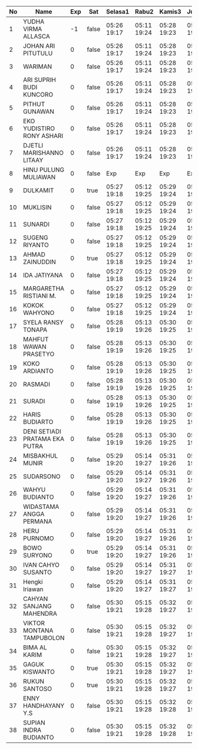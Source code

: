 | No | Name | Exp | Sat | Selasa1 | Rabu2 | Kamis3 | Jumat4 | Sabtu5 | Senin7 | Selasa8 | Rabu9 | Kamis10 | Jumat11 | Sabtu12 | Senin14 | Selasa15 | Rabu16 | Kamis17 | Jumat18 | Sabtu19 | Senin21 | Selasa22 | Rabu23 | Kamis24 |
|-----|-----|-----|-----|-----|-----|-----|-----|-----|-----|-----|-----|-----|-----|-----|-----|-----|-----|-----|-----|-----|-----|-----|-----|-----|
| 1 | YUDHA VIRMA ALLASCA | -1 | false | 05:26 19:17 | 05:11 19:24 | 05:28 19:23 | 05:13 19:05 | -- | 05:03 19:16 | 05:18 19:29 | 05:24 19:10 | 05:00 19:15 | 05:04 19:28 | -- | 05:22 19:23 | 05:24 19:05 | 05:16 19:03 | 05:05 19:18 | 05:28 19:13 | -- | 05:27 19:02 | 05:12 19:26 | 05:24 19:10 | 05:09 19:18 |
| 2 | JOHAN ARI PITUTULU | 0 | false | 05:26 19:17 | 05:11 19:24 | 05:28 19:23 | 05:13 19:05 | -- | 05:03 19:16 | 05:18 19:29 | 05:24 19:10 | 05:00 19:15 | 05:04 19:28 | -- | 05:22 19:23 | 05:24 19:05 | 05:16 19:03 | 05:05 19:18 | 05:28 19:13 | -- | 05:27 19:02 | 05:12 19:26 | 05:24 19:10 | 05:09 19:18 |
| 3 | WARIMAN | 0 | false | 05:26 19:17 | 05:11 19:24 | 05:28 19:23 | 05:13 19:05 | -- | 05:03 19:16 | 05:18 19:29 | 05:24 19:10 | 05:00 19:15 | 05:04 19:28 | -- | 05:22 19:23 | 05:24 19:05 | 05:16 19:03 | 05:05 19:18 | 05:28 19:13 | -- | 05:27 19:02 | 05:12 19:26 | 05:24 19:10 | 05:09 19:18 |
| 4 | ARI SUPRIH BUDI KUNCORO | 0 | false | 05:26 19:17 | 05:11 19:24 | 05:28 19:23 | 05:13 19:05 | -- | 05:03 19:16 | 05:18 19:29 | 05:24 19:10 | 05:00 19:15 | 05:04 19:28 | -- | 05:22 19:23 | 05:24 19:05 | 05:16 19:03 | 05:05 19:18 | 05:28 19:13 | -- | 05:27 19:02 | 05:12 19:26 | 05:24 19:10 | 05:09 19:18 |
| 5 | PITHUT GUNAWAN | 0 | false | 05:26 19:17 | 05:11 19:24 | 05:28 19:23 | 05:13 19:05 | -- | 05:03 19:16 | 05:18 19:29 | 05:24 19:10 | 05:00 19:15 | 05:04 19:28 | -- | 05:22 19:23 | 05:24 19:05 | 05:16 19:03 | 05:05 19:18 | 05:28 19:13 | -- | 05:27 19:02 | 05:12 19:26 | 05:24 19:10 | 05:09 19:18 |
| 6 | EKO YUDISTIRO RONY ASHARI | 0 | false | 05:26 19:17 | 05:11 19:24 | 05:28 19:23 | 05:13 19:05 | -- | 05:03 19:16 | 05:18 19:29 | 05:24 19:10 | 05:00 19:15 | 05:04 19:29 | -- | 05:22 19:23 | 05:24 19:05 | 05:16 19:03 | 05:05 19:19 | 05:28 19:13 | -- | 05:27 19:02 | 05:12 19:27 | 05:24 19:10 | 05:09 19:18 |
| 7 | DJETLI MARISHANNO LITAAY | 0 | false | 05:26 19:17 | 05:11 19:24 | 05:28 19:23 | 05:13 19:05 | -- | 05:03 19:17 | 05:18 19:29 | 05:24 19:10 | 05:00 19:15 | 05:04 19:29 | -- | 05:22 19:24 | 05:24 19:05 | 05:16 19:03 | 05:05 19:19 | 05:28 19:13 | -- | 05:27 19:02 | 05:12 19:27 | 05:24 19:10 | 05:09 19:18 |
| 8 | HINU PULUNG MULIAWAN | 0 | false | Exp | Exp | Exp | Exp | Exp | Exp | Exp | Exp | Exp | Exp | Exp | Exp | Exp | Exp | Exp | Exp | Exp | Exp | Exp | Exp | Exp |
| 9 | DULKAMIT | 0 | true | 05:27 19:18 | 05:12 19:25 | 05:29 19:24 | 05:14 19:06 | 05:28 19:16 | 05:04 19:17 | 05:19 19:30 | 05:25 19:11 | 05:01 19:16 | 05:05 19:29 | 05:08 19:12 | 05:23 19:24 | 05:25 19:06 | 05:17 19:04 | 05:06 19:19 | 05:29 19:14 | 05:19 19:23 | 05:28 19:03 | 05:13 19:27 | 05:25 19:11 | 05:10 19:19 |
| 10 | MUKLISIN | 0 | false | 05:27 19:18 | 05:12 19:25 | 05:29 19:24 | 05:14 19:06 | -- | 05:04 19:17 | 05:19 19:30 | 05:25 19:11 | 05:01 19:16 | 05:05 19:29 | -- | 05:23 19:24 | 05:25 19:06 | 05:17 19:04 | 05:06 19:19 | 05:29 19:14 | -- | 05:28 19:03 | 05:13 19:27 | 05:25 19:11 | 05:10 19:19 |
| 11 | SUNARDI | 0 | false | 05:27 19:18 | 05:12 19:25 | 05:29 19:24 | 05:14 19:06 | -- | 05:04 19:17 | 05:19 19:30 | 05:25 19:11 | 05:01 19:16 | 05:05 19:29 | -- | 05:23 19:24 | 05:25 19:06 | 05:17 19:04 | 05:06 19:19 | 05:29 19:14 | -- | 05:28 19:03 | 05:13 19:27 | 05:25 19:11 | 05:10 19:19 |
| 12 | SUGENG RIYANTO | 0 | false | 05:27 19:18 | 05:12 19:25 | 05:29 19:24 | 05:14 19:06 | -- | 05:04 19:17 | 05:19 19:30 | 05:25 19:11 | 05:01 19:16 | 05:05 19:29 | -- | 05:23 19:24 | 05:25 19:06 | 05:17 19:04 | 05:06 19:19 | 05:29 19:14 | -- | 05:28 19:03 | 05:13 19:27 | 05:25 19:11 | 05:10 19:19 |
| 13 | AHMAD ZAINUDDIN | 0 | true | 05:27 19:18 | 05:12 19:25 | 05:29 19:24 | 05:14 19:06 | 05:28 19:16 | 05:04 19:17 | 05:19 19:30 | 05:25 19:11 | 05:01 19:16 | 05:05 19:29 | 05:08 19:12 | 05:23 19:24 | 05:25 19:06 | 05:17 19:04 | 05:06 19:19 | 05:29 19:14 | 05:19 19:23 | 05:28 19:03 | 05:13 19:28 | 05:25 19:11 | 05:10 19:19 |
| 14 | IDA JATIYANA | 0 | false | 05:27 19:18 | 05:12 19:25 | 05:29 19:24 | 05:14 19:06 | -- | 05:04 19:17 | 05:19 19:30 | 05:25 19:11 | 05:01 19:16 | 05:05 19:30 | -- | 05:23 19:24 | 05:25 19:06 | 05:17 19:04 | 05:06 19:20 | 05:29 19:14 | -- | 05:28 19:03 | 05:13 19:28 | 05:25 19:11 | 05:10 19:19 |
| 15 | MARGARETHA RISTIANI M. | 0 | false | 05:27 19:18 | 05:12 19:25 | 05:29 19:24 | 05:14 19:06 | -- | 05:04 19:18 | 05:19 19:30 | 05:25 19:11 | 05:01 19:16 | 05:05 19:30 | -- | 05:23 19:24 | 05:25 19:06 | 05:17 19:04 | 05:06 19:20 | 05:29 19:15 | -- | 05:28 19:03 | 05:13 19:28 | 05:25 19:12 | 05:10 19:19 |
| 16 | KOKOK WAHYONO | 0 | false | 05:27 19:18 | 05:12 19:25 | 05:29 19:24 | 05:15 19:07 | -- | 05:04 19:18 | 05:19 19:30 | 05:25 19:11 | 05:01 19:17 | 05:05 19:30 | -- | 05:23 19:25 | 05:25 19:07 | 05:18 19:04 | 05:06 19:20 | 05:29 19:15 | -- | 05:28 19:04 | 05:13 19:28 | 05:25 19:12 | 05:11 19:20 |
| 17 | SYELA RANSY TONAPA | 0 | false | 05:28 19:19 | 05:13 19:26 | 05:30 19:25 | 05:15 19:07 | -- | 05:05 19:18 | 05:20 19:31 | 05:26 19:12 | 05:02 19:17 | 05:06 19:30 | -- | 05:24 19:25 | 05:26 19:07 | 05:18 19:05 | 05:07 19:20 | 05:30 19:15 | -- | 05:29 19:04 | 05:14 19:28 | 05:26 19:12 | 05:11 19:20 |
| 18 | MAHFUT WAWAN PRASETYO | 0 | false | 05:28 19:19 | 05:13 19:26 | 05:30 19:25 | 05:15 19:07 | -- | 05:05 19:18 | 05:20 19:31 | 05:26 19:12 | 05:02 19:17 | 05:06 19:30 | -- | 05:24 19:25 | 05:26 19:07 | 05:18 19:05 | 05:07 19:20 | 05:30 19:15 | -- | 05:29 19:04 | 05:14 19:28 | 05:26 19:12 | 05:11 19:20 |
| 19 | KOKO ARDIANTO | 0 | false | 05:28 19:19 | 05:13 19:26 | 05:30 19:25 | 05:15 19:07 | -- | 05:05 19:18 | 05:20 19:31 | 05:26 19:12 | 05:02 19:17 | 05:06 19:30 | -- | 05:24 19:25 | 05:26 19:07 | 05:18 19:05 | 05:07 19:20 | 05:30 19:15 | -- | 05:29 19:04 | 05:14 19:29 | 05:26 19:12 | 05:11 19:20 |
| 20 | RASMADI | 0 | false | 05:28 19:19 | 05:13 19:26 | 05:30 19:25 | 05:15 19:07 | -- | 05:05 19:18 | 05:20 19:31 | 05:26 19:12 | 05:02 19:17 | 05:06 19:30 | -- | 05:24 19:25 | 05:26 19:07 | 05:18 19:05 | 05:07 19:20 | 05:30 19:15 | -- | 05:29 19:04 | 05:14 19:29 | 05:26 19:13 | 05:11 19:20 |
| 21 | SURADI | 0 | false | 05:28 19:19 | 05:13 19:26 | 05:30 19:25 | 05:15 19:07 | -- | 05:05 19:18 | 05:20 19:31 | 05:26 19:12 | 05:02 19:17 | 05:06 19:31 | -- | 05:24 19:25 | 05:26 19:07 | 05:18 19:05 | 05:07 19:20 | 05:30 19:15 | -- | 05:29 19:04 | 05:14 19:29 | 05:26 19:13 | 05:11 19:20 |
| 22 | HARIS BUDIARTO | 0 | false | 05:28 19:19 | 05:13 19:26 | 05:30 19:25 | 05:15 19:07 | -- | 05:05 19:18 | 05:20 19:31 | 05:26 19:12 | 05:02 19:17 | 05:06 19:31 | -- | 05:24 19:26 | 05:26 19:07 | 05:18 19:05 | 05:07 19:21 | 05:30 19:16 | -- | 05:29 19:04 | 05:14 19:29 | 05:26 19:13 | 05:11 19:20 |
| 23 | DENI SETIADI PRATAMA EKA PUTRA | 0 | false | 05:28 19:19 | 05:13 19:26 | 05:30 19:25 | 05:15 19:07 | -- | 05:05 19:19 | 05:20 19:32 | 05:26 19:12 | 05:02 19:18 | 05:06 19:31 | -- | 05:24 19:26 | 05:26 19:08 | 05:18 19:05 | 05:07 19:21 | 05:30 19:16 | -- | 05:29 19:05 | 05:14 19:29 | 05:26 19:13 | 05:11 19:21 |
| 24 | MISBAKHUL MUNIR | 0 | false | 05:29 19:20 | 05:14 19:27 | 05:31 19:26 | 05:16 19:08 | -- | 05:06 19:19 | 05:20 19:32 | 05:27 19:13 | 05:03 19:18 | 05:07 19:31 | -- | 05:25 19:26 | 05:26 19:08 | 05:19 19:06 | 05:08 19:21 | 05:30 19:16 | -- | 05:30 19:05 | 05:15 19:29 | 05:27 19:13 | 05:12 19:21 |
| 25 | SUDARSONO | 0 | false | 05:29 19:20 | 05:14 19:27 | 05:31 19:26 | 05:16 19:08 | -- | 05:06 19:19 | 05:21 19:32 | 05:27 19:13 | 05:03 19:18 | 05:07 19:31 | -- | 05:25 19:26 | 05:27 19:08 | 05:19 19:06 | 05:08 19:21 | 05:31 19:16 | -- | 05:30 19:05 | 05:15 19:30 | 05:27 19:13 | 05:12 19:21 |
| 26 | WAHYU BUDIANTO | 0 | false | 05:29 19:20 | 05:14 19:27 | 05:31 19:26 | 05:16 19:08 | -- | 05:06 19:19 | 05:21 19:32 | 05:27 19:13 | 05:03 19:18 | 05:07 19:31 | -- | 05:25 19:26 | 05:27 19:08 | 05:19 19:06 | 05:08 19:21 | 05:31 19:16 | -- | 05:30 19:05 | 05:15 19:30 | 05:27 19:13 | 05:12 19:21 |
| 27 | WIDASTAMA ANGGA PERMANA | 0 | false | 05:29 19:20 | 05:14 19:27 | 05:31 19:26 | 05:16 19:08 | -- | 05:06 19:19 | 05:21 19:32 | 05:27 19:13 | 05:03 19:18 | 05:07 19:31 | -- | 05:25 19:26 | 05:27 19:08 | 05:19 19:06 | 05:08 19:21 | 05:31 19:16 | -- | 05:30 19:05 | 05:15 19:30 | 05:27 19:14 | 05:12 19:22 |
| 28 | HERU PURNOMO | 0 | false | 05:29 19:20 | 05:14 19:27 | 05:31 19:26 | 05:16 19:08 | -- | 05:06 19:19 | 05:21 19:32 | 05:27 19:13 | 05:03 19:18 | 05:07 19:32 | -- | 05:25 19:26 | 05:27 19:08 | 05:19 19:06 | 05:08 19:21 | 05:31 19:16 | -- | 05:30 19:05 | 05:15 19:30 | 05:27 19:14 | 05:12 19:22 |
| 29 | BOWO SURYONO | 0 | true | 05:29 19:20 | 05:14 19:27 | 05:31 19:26 | 05:16 19:08 | 05:28 19:16 | 05:06 19:19 | 05:21 19:32 | 05:27 19:13 | 05:03 19:18 | 05:07 19:32 | 05:08 19:12 | 05:25 19:27 | 05:27 19:08 | 05:19 19:06 | 05:08 19:22 | 05:31 19:17 | 05:19 19:23 | 05:30 19:05 | 05:15 19:30 | 05:27 19:14 | 05:12 19:22 |
| 30 | IVAN CAHYO SUSANTO | 0 | false | 05:29 19:20 | 05:14 19:27 | 05:31 19:27 | 05:16 19:08 | -- | 05:06 19:19 | 05:21 19:32 | 05:27 19:13 | 05:03 19:19 | 05:07 19:32 | -- | 05:25 19:27 | 05:27 19:09 | 05:19 19:06 | 05:08 19:22 | 05:31 19:17 | -- | 05:30 19:06 | 05:15 19:30 | 05:27 19:14 | 05:12 19:22 |
| 31 | Hengki Iriawan | 0 | false | 05:29 19:20 | 05:14 19:27 | 05:31 19:27 | 05:17 19:09 | -- | 05:07 19:20 | 05:21 19:33 | 05:27 19:13 | 05:03 19:19 | 05:07 19:32 | -- | 05:25 19:27 | 05:27 19:09 | 05:20 19:06 | 05:09 19:22 | 05:31 19:17 | -- | 05:30 19:06 | 05:15 19:31 | 05:27 19:14 | 05:12 19:22 |
| 32 | CAHYAN SANJANG MAHENDRA | 0 | false | 05:30 19:21 | 05:15 19:28 | 05:32 19:27 | 05:17 19:09 | -- | 05:07 19:20 | 05:22 19:33 | 05:28 19:14 | 05:04 19:19 | 05:08 19:32 | -- | 05:26 19:27 | 05:28 19:09 | 05:20 19:07 | 05:09 19:22 | 05:32 19:17 | -- | 05:31 19:06 | 05:16 19:31 | 05:28 19:14 | 05:13 19:22 |
| 33 | VIKTOR MONTANA TAMPUBOLON | 0 | false | 05:30 19:21 | 05:15 19:28 | 05:32 19:27 | 05:17 19:09 | -- | 05:07 19:20 | 05:22 19:33 | 05:28 19:14 | 05:04 19:19 | 05:08 19:32 | -- | 05:26 19:27 | 05:28 19:09 | 05:20 19:07 | 05:09 19:22 | 05:32 19:17 | -- | 05:31 19:06 | 05:16 19:31 | 05:28 19:15 | 05:13 19:23 |
| 34 | BIMA AL KARIM | 0 | false | 05:30 19:21 | 05:15 19:28 | 05:32 19:27 | 05:17 19:09 | -- | 05:07 19:20 | 05:23 19:33 | 05:28 19:14 | 05:04 19:19 | 05:08 19:32 | -- | 05:26 19:27 | 05:28 19:09 | 05:20 19:07 | 05:09 19:22 | 05:32 19:17 | -- | 05:31 19:06 | 05:16 19:31 | 05:28 19:15 | 05:13 19:23 |
| 35 | GAGUK KISWANTO | 0 | true | 05:30 19:21 | 05:15 19:28 | 05:32 19:27 | 05:17 19:09 | 05:28 19:16 | 05:07 19:20 | 05:23 19:33 | 05:28 19:14 | 05:04 19:19 | 05:08 19:32 | 05:08 19:12 | 05:26 19:27 | 05:28 19:09 | 05:20 19:07 | 05:09 19:22 | 05:32 19:17 | 05:19 19:23 | 05:31 19:06 | 05:16 19:31 | 05:28 19:15 | 05:13 19:23 |
| 36 | RUKUN SANTOSO | 0 | true | 05:30 19:21 | 05:15 19:28 | 05:32 19:27 | 05:17 19:09 | 05:28 19:16 | 05:07 19:20 | 05:23 19:33 | 05:28 19:14 | 05:04 19:19 | 05:08 19:33 | 05:08 19:12 | 05:26 19:27 | 05:28 19:09 | 05:20 19:07 | 05:09 19:22 | 05:32 19:17 | 05:19 19:23 | 05:31 19:07 | 05:16 19:31 | 05:28 19:15 | 05:13 19:23 |
| 37 | ENNY HANDHAYANY Y.S | 0 | false | 05:30 19:21 | 05:15 19:28 | 05:32 19:28 | 05:17 19:09 | -- | 05:07 19:20 | 05:23 19:33 | 05:28 19:14 | 05:04 19:19 | 05:08 19:33 | -- | 05:26 19:28 | 05:28 19:10 | 05:20 19:07 | 05:09 19:23 | 05:32 19:18 | -- | 05:31 19:07 | 05:16 19:31 | 05:28 19:15 | 05:13 19:23 |
| 38 | SUPIAN INDRA BUDIANTO | 0 | false | 05:30 19:21 | 05:15 19:28 | 05:32 19:28 | 05:17 19:09 | -- | 05:07 19:21 | 07:20 19:34 | 05:28 19:14 | 05:04 19:20 | 05:08 19:33 | -- | 05:26 19:28 | 05:28 19:10 | 05:21 19:07 | 05:09 19:23 | 05:32 19:18 | -- | 05:31 19:07 | 05:16 19:32 | 05:28 19:15 | 05:13 19:24 |
